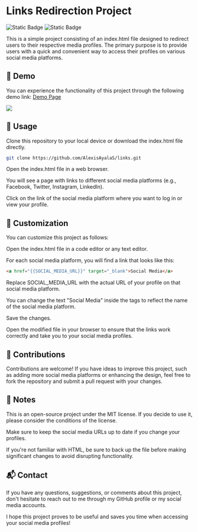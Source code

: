 # Links Redirection Project

![Static Badge](https://img.shields.io/badge/Html-5-%23E34F26?logo=html5) ![Static Badge](https://img.shields.io/badge/CSS-3-%231572B6?logo=css3)

This is a simple project consisting of an index.html file designed to redirect users to their respective media profiles. The primary purpose is to provide users with a quick and convenient way to access their profiles on various social media platforms.


## 🎉 Demo
You can experience the functionality of this project through the following demo link: [Demo Page](https://alexisayalas.github.io/Links/)

<img src="https://res.cloudinary.com/solorioapps/image/upload/v1692822137/Links/Captura_de_pantalla_2023-08-23_142157_jl5wyk.png">

## 🔧 Usage
Clone this repository to your local device or download the index.html file directly.
```bash
git clone https://github.com/AlexisAyalaS/links.git
```

Open the index.html file in a web browser.

You will see a page with links to different social media platforms (e.g., Facebook, Twitter, Instagram, LinkedIn).

Click on the link of the social media platform where you want to log in or view your profile.

## 🎨 Customization
You can customize this project as follows:

Open the index.html file in a code editor or any text editor.

For each social media platform, you will find a link that looks like this:

```html
<a href="{{SOCIAL_MEDIA_URL}}" target="_blank">Social Media</a>
```

Replace SOCIAL_MEDIA_URL with the actual URL of your profile on that social media platform.

You can change the text "Social Media" inside the <a></a> tags to reflect the name of the social media platform.

Save the changes.

Open the modified file in your browser to ensure that the links work correctly and take you to your social media profiles.

## 🤝 Contributions
Contributions are welcome! If you have ideas to improve this project, such as adding more social media platforms or enhancing the design, feel free to fork the repository and submit a pull request with your changes.

## 📝 Notes
This is an open-source project under the MIT license. If you decide to use it, please consider the conditions of the license.

Make sure to keep the social media URLs up to date if you change your profiles.

If you're not familiar with HTML, be sure to back up the file before making significant changes to avoid disrupting functionality.

## 📬 Contact
If you have any questions, suggestions, or comments about this project, don't hesitate to reach out to me through my GitHub profile or my social media accounts.

I hope this project proves to be useful and saves you time when accessing your social media profiles!